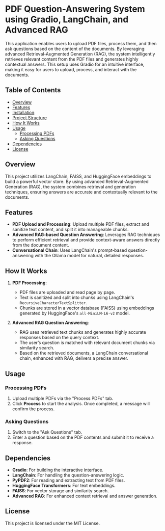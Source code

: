 # PDF Question-Answering System using Gradio, LangChain, and Advanced RAG

This application enables users to upload PDF files, process them, and then ask questions based on the content of the documents. By leveraging advanced Retrieval-Augmented Generation (RAG), the system intelligently retrieves relevant content from the PDF files and generates highly contextual answers. This setup uses Gradio for an intuitive interface, making it easy for users to upload, process, and interact with the documents.

## Table of Contents
- [Overview](#overview)
- [Features](#features)
- [Installation](#installation)
- [Project Structure](#project-structure)
- [How It Works](#how-it-works)
- [Usage](#usage)
  - [Processing PDFs](#processing-pdfs)
  - [Asking Questions](#asking-questions)
- [Dependencies](#dependencies)
- [License](#license)

## Overview
This project utilizes LangChain, FAISS, and HuggingFace embeddings to build a powerful vector store. By using advanced Retrieval-Augmented Generation (RAG), the system combines retrieval and generation techniques, ensuring answers are accurate and contextually relevant to the documents.

## Features
- **PDF Upload and Processing**: Upload multiple PDF files, extract and sanitize text content, and split it into manageable chunks.
- **Advanced RAG-based Question Answering**: Leverages RAG techniques to perform efficient retrieval and provide context-aware answers directly from the document content.
- **Conversational Chain**: Uses LangChain's prompt-based question-answering with the Ollama model for natural, detailed responses.


## How It Works
1. **PDF Processing**:
   - PDF files are uploaded and read page by page.
   - Text is sanitized and split into chunks using LangChain's `RecursiveCharacterTextSplitter`.
   - Chunks are stored in a vector database (FAISS) using embeddings generated by HuggingFace's `all-MiniLM-L6-v2` model.

2. **Advanced RAG Question Answering**:
   - RAG uses retrieved text chunks and generates highly accurate responses based on the query context.
   - The user’s question is matched with relevant document chunks via similarity search.
   - Based on the retrieved documents, a LangChain conversational chain, enhanced with RAG, delivers a precise answer.

## Usage
### Processing PDFs
1. Upload multiple PDFs via the "Process PDFs" tab.
2. Click **Process** to start the analysis. Once completed, a message will confirm the process.

### Asking Questions
1. Switch to the "Ask Questions" tab.
2. Enter a question based on the PDF contents and submit it to receive a response.

## Dependencies
- **Gradio**: For building the interactive interface.
- **LangChain**: For handling the question-answering logic.
- **PyPDF2**: For reading and extracting text from PDF files.
- **HuggingFace Transformers**: For text embeddings.
- **FAISS**: For vector storage and similarity search.
- **Advanced RAG**: For enhanced context retrieval and answer generation.

## License
This project is licensed under the MIT License.
